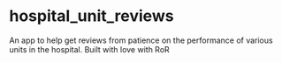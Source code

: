 # hospital_unit_reviews
An app to help get reviews from patience on the performance of various units in the hospital. Built with love with RoR

